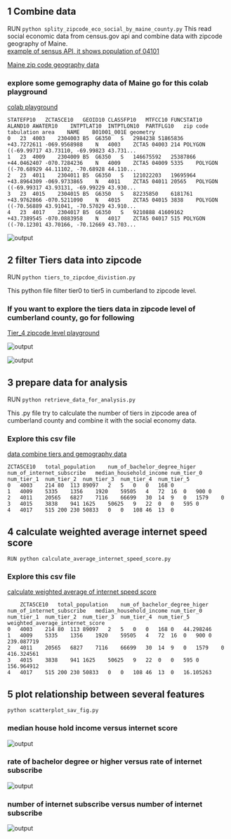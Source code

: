 ## 1 Combine data

RUN `python splity_zipcode_eco_social_by_maine_county.py`
This read social economic data from census.gov api and combine data with zipcode geography of Maine.\
[example of sensus API, it shows population of 04101](https://api.census.gov/data/2020/acs/acs5?get=NAME,B01001_001E&for=zip%20code%20tabulation%20area:04101)

[Maine zip code geography data](https://github.com/ds5110/project-zyune/blob/main/data/Zip_code_Maine_geojson/maine_zip_code.geojson)

### explore some gemography data of Maine go for this colab playground

[colab playground](https://colab.research.google.com/drive/1kxISjdbGsx9dU6RNxjdqAaYsma1HZUQr)

```
STATEFP10	ZCTA5CE10	GEOID10	CLASSFP10	MTFCC10	FUNCSTAT10	ALAND10	AWATER10	INTPTLAT10	INTPTLON10	PARTFLG10	zip code tabulation area	NAME	B01001_001E	geometry
0	23	4003	2304003	B5	G6350	S	2984238	51865836	+43.7272611	-069.9568988	N	4003	ZCTA5 04003	214	POLYGON ((-69.99717 43.73110, -69.99823 43.731...
1	23	4009	2304009	B5	G6350	S	146675592	25387866	+44.0462407	-070.7284236	N	4009	ZCTA5 04009	5335	POLYGON ((-70.68929 44.11102, -70.68928 44.110...
2	23	4011	2304011	B5	G6350	S	121022203	19695964	+43.8964309	-069.9733865	N	4011	ZCTA5 04011	20565	POLYGON ((-69.99317 43.93131, -69.99229 43.930...
3	23	4015	2304015	B5	G6350	S	82235850	6181761	+43.9762866	-070.5211090	N	4015	ZCTA5 04015	3838	POLYGON ((-70.56889 43.91041, -70.57029 43.910...
4	23	4017	2304017	B5	G6350	S	9210888	41609162	+43.7389545	-070.0883958	N	4017	ZCTA5 04017	515	POLYGON ((-70.12301 43.70166, -70.12669 43.703...
```

![output](img/presentation1.png)

## 2 filter Tiers data into zipcode

RUN `python tiers_to_zipcdoe_divistion.py`

This python file filter tier0 to tier5 in cumberland to zipcode level.

### If you want to explore the tiers data in zipcode level of cumberland county, go for following

[Tier_4 zipcode level playground](https://colab.research.google.com/drive/1corVtfYj05I1rcOtEuzQVHkZqCurNzHO#scrollTo=KZSTk184h45K)

![output](img/cumberland_tier4.png)

![output](img/portland_downtown_tier4.png)

## 3 prepare data for analysis

RUN `python retrieve_data_for_analysis.py`

This .py file try to calculate the number of tiers in zipcode area of cumberland county
and combine it with the social economy data.

### Explore this csv file

[data combine tiers and gemography data](https://github.com/ds5110/project-zyune/blob/main/Zipcode/number_of_tiers_cumberlamd_zipcode.csv)

```
ZCTA5CE10	total_population	num_of_bachelor_degree_higer	num_of_internet_subscribe	median_household_income	num_tier_0	num_tier_1	num_tier_2	num_tier_3	num_tier_4	num_tier_5
0	4003	214	80	113	89097	2	5	0	0	168	0
1	4009	5335	1356	1920	59505	4	72	16	0	900	0
2	4011	20565	6827	7116	66699	30	14	9	0	1579	0
3	4015	3838	941	1625	50625	9	22	0	0	595	0
4	4017	515	200	230	50833	0	0	108	46	13	0
```

## 4 calculate weighted average internet speed score

`RUN python calculate_average_internet_speed_score.py`

### Explore this csv file

[calculate weighted average of internet speed score](https://github.com/ds5110/project-zyune/blob/main/Zipcode/weighted_average_internet_score.csv)

```
	ZCTA5CE10	total_population	num_of_bachelor_degree_higer	num_of_internet_subscribe	median_household_income	num_tier_0	num_tier_1	num_tier_2	num_tier_3	num_tier_4	num_tier_5	weighted_average_internet_score
0	4003	214	80	113	89097	2	5	0	0	168	0	44.298246
1	4009	5335	1356	1920	59505	4	72	16	0	900	0	239.087719
2	4011	20565	6827	7116	66699	30	14	9	0	1579	0	416.324561
3	4015	3838	941	1625	50625	9	22	0	0	595	0	156.964912
4	4017	515	200	230	50833	0	0	108	46	13	0	16.105263
```

## 5 plot relationship between several features

`python scatterplot_sav_fig.py`

### median house hold income versus internet score

![output](img/income_internet.png)

### rate of bachelor degree or higher versus rate of internet subscribe

![output](img/edu_internet_subscribe.png)

### number of internet subscribe versus number of internet subscribe

![output](img/internet_subscribe_internet_score.png)
